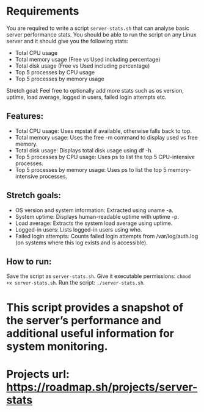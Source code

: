 # Requirements
You are required to write a script `server-stats.sh` that can analyse basic server performance stats. You should be able to run the script on any Linux server and it should give you the following stats:

- Total CPU usage
- Total memory usage (Free vs Used including percentage)
- Total disk usage (Free vs Used including percentage)
- Top 5 processes by CPU usage
- Top 5 processes by memory usage

Stretch goal: Feel free to optionally add more stats such as os version, uptime, load average, logged in users, failed login attempts etc.

## Features:
- Total CPU usage: Uses mpstat if available, otherwise falls back to top.
- Total memory usage: Uses the free -m command to display used vs free memory.
- Total disk usage: Displays total disk usage using df -h.
- Top 5 processes by CPU usage: Uses ps to list the top 5 CPU-intensive processes.
- Top 5 processes by memory usage: Uses ps to list the top 5 memory-intensive processes.

## Stretch goals:

 - OS version and system information: Extracted using uname -a.
 - System uptime: Displays human-readable uptime with uptime -p.
 - Load average: Extracts the system load average using uptime.
 - Logged-in users: Lists logged-in users using who.
 - Failed login attempts: Counts failed login attempts from /var/log/auth.log (on systems where this log exists and is accessible).
 
## How to run:
Save the script as `server-stats.sh`.
Give it executable permissions: `chmod +x server-stats.sh`.
Run the script: `./server-stats.sh`.

# This script provides a snapshot of the server’s performance and additional useful information for system monitoring.

# Projects url: https://roadmap.sh/projects/server-stats
